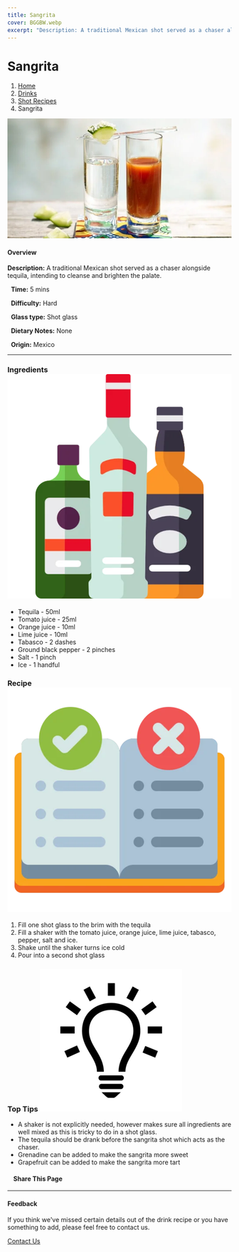 ```yaml
---
title: Sangrita
cover: BGGBW.webp
excerpt: "Description: A traditional Mexican shot served as a chaser alongside tequila, intending to cleanse and brighten the palate."
---
```


# Sangrita

1.  [Home](/)
2.  [Drinks](drinks)
3.  [Shot Recipes](drinks/shotrecipes)
4.  Sangrita

![](images/sangrita.webp)

#### Overview

**Description:** A traditional Mexican shot served as a chaser alongside tequila, intending to cleanse and brighten the palate.

  **Time:** 5 mins

  **Difficulty:** Hard

  **Glass type:** Shot glass

  **Dietary Notes:** None

  **Origin:** Mexico

* * *

### Ingredients ![target](images/liquor.webp)

-   Tequila - 50ml
-   Tomato juice - 25ml
-   Orange juice - 10ml
-   Lime juice - 10ml
-   Tabasco - 2 dashes
-   Ground black pepper - 2 pinches
-   Salt - 1 pinch
-   Ice - 1 handful

### Recipe ![target](images/rules.webp)

1.  Fill one shot glass to the brim with the tequila
2.  Fill a shaker with the tomato juice, orange juice, lime juice, tabasco, pepper, salt and ice.
3.  Shake until the shaker turns ice cold
4.  Pour into a second shot glass

### Top Tips ![target](images/lightbulb.webp)

-   A shaker is not explicitly needed, however makes sure all ingredients are well mixed as this is tricky to do in a shot glass.
-   The tequila should be drank before the sangrita shot which acts as the chaser.
-   Grenadine can be added to make the sangrita more sweet
-   Grapefruit can be added to make the sangrita more tart

####     Share This Page

[](https://www.facebook.com/sharer/sharer.php?u=beergogglegames.co.uk/Drinks/ShotRecipes/sangrita)[](https://www.instagram.com/direct/new/)[](https://twitter.com/intent/tweet?url=beergogglegames.co.uk/Drinks/ShotRecipes/sangrita)

* * *

#### Feedback

If you think we've missed certain details out of the drink recipe or you have something to add, please feel free to contact us.

  
  
  
[Contact Us](contact)
